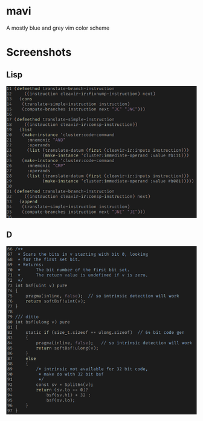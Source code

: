 # mavi
A mostly blue and grey vim color scheme

# Screenshots

## Lisp
![mavi](https://github.com/steveno/mavi/blob/master/.media/lisp.png)

## D
![mavi](https://github.com/steveno/mavi/blob/master/.media/d.png)
